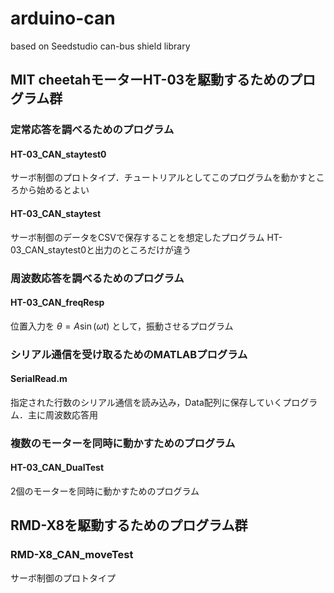 # arduino-can
based on Seedstudio can-bus shield library

## MIT cheetahモーターHT-03を駆動するためのプログラム群

### 定常応答を調べるためのプログラム

#### HT-03_CAN_staytest0

サーボ制御のプロトタイプ．チュートリアルとしてこのプログラムを動かすところから始めるとよい

#### HT-03_CAN_staytest

サーボ制御のデータをCSVで保存することを想定したプログラム
HT-03_CAN_staytest0と出力のところだけが違う

### 周波数応答を調べるためのプログラム

#### HT-03_CAN_freqResp

位置入力を $\theta=A\sin(\omega t)$ として，振動させるプログラム

### シリアル通信を受け取るためのMATLABプログラム

#### SerialRead.m

指定された行数のシリアル通信を読み込み，Data配列に保存していくプログラム．主に周波数応答用

### 複数のモーターを同時に動かすためのプログラム

#### HT-03_CAN_DualTest

2個のモーターを同時に動かすためのプログラム


## RMD-X8を駆動するためのプログラム群

### RMD-X8_CAN_moveTest

サーボ制御のプロトタイプ